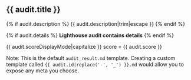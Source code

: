 ## {{ audit.title }}

{% if audit.description %}
{{ audit.description|trim|escape }}
{% endif %}

{% if audit.details %}
__Lighthouse audit contains details__
{% endif %}

{{ audit.scoreDisplayMode|capitalize }} score = {{ audit.score }}

Note: This is the default `audit_result.md` template. Creating a custom template called `{{ audit.id|replace('-', '_') }}.md` would allow you to expose any meta you choose.